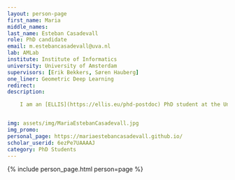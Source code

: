 ```yaml
---
layout: person-page
first_name: Maria
middle_names: 
last_name: Esteban Casadevall
role: PhD candidate
email: m.estebancasadevall@uva.nl
lab: AMLab
institute: Institute of Informatics
university: University of Amsterdam
supervisors: [Erik Bekkers, Søren Hauberg]
one_liner: Geometric Deep Learning
redirect: 
description:

    I am an [ELLIS](https://ellis.eu/phd-postdoc) PhD student at the University of Amsterdam [(AMLab)](https://amlab.science.uva.nl/) supervised by [Prof.Erik Bekkers](https://ebekkers.github.io/) and co-supervised by [Prof.Søren Hauberg](https://www2.compute.dtu.dk/~sohau/). My reseach interests lie in the intersection of machine learning, geometry and topology. 


img: assets/img/MariaEstebanCasadevall.jpg
img_promo: 
personal_page: https://mariaestebancasadevall.github.io/
scholar_userid: 6ezPe7UAAAAJ
category: PhD Students 
---
```


{% include person_page.html person=page %}